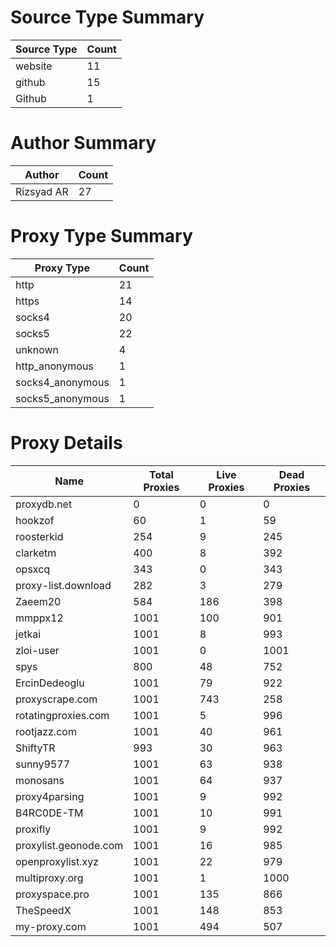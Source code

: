 # Source Type Summary

| Source Type | Count |
|-------------|-------|
| website | 11 |
| github | 15 |
| Github | 1 |


# Author Summary

| Author | Count |
|--------|-------|
| Rizsyad AR | 27 |


# Proxy Type Summary

| Proxy Type | Count |
|------------|-------|
| http | 21 |
| https | 14 |
| socks4 | 20 |
| socks5 | 22 |
| unknown | 4 |
| http_anonymous | 1 |
| socks4_anonymous | 1 |
| socks5_anonymous | 1 |


# Proxy Details

| Name | Total Proxies | Live Proxies | Dead Proxies |
|------|---------------|--------------|---------------|
| proxydb.net | 0 | 0 | 0 |
| hookzof | 60 | 1 | 59 |
| roosterkid | 254 | 9 | 245 |
| clarketm | 400 | 8 | 392 |
| opsxcq | 343 | 0 | 343 |
| proxy-list.download | 282 | 3 | 279 |
| Zaeem20 | 584 | 186 | 398 |
| mmppx12 | 1001 | 100 | 901 |
| jetkai | 1001 | 8 | 993 |
| zloi-user | 1001 | 0 | 1001 |
| spys | 800 | 48 | 752 |
| ErcinDedeoglu | 1001 | 79 | 922 |
| proxyscrape.com | 1001 | 743 | 258 |
| rotatingproxies.com | 1001 | 5 | 996 |
| rootjazz.com | 1001 | 40 | 961 |
| ShiftyTR | 993 | 30 | 963 |
| sunny9577 | 1001 | 63 | 938 |
| monosans | 1001 | 64 | 937 |
| proxy4parsing | 1001 | 9 | 992 |
| B4RC0DE-TM | 1001 | 10 | 991 |
| proxifly | 1001 | 9 | 992 |
| proxylist.geonode.com | 1001 | 16 | 985 |
| openproxylist.xyz | 1001 | 22 | 979 |
| multiproxy.org | 1001 | 1 | 1000 |
| proxyspace.pro | 1001 | 135 | 866 |
| TheSpeedX | 1001 | 148 | 853 |
| my-proxy.com | 1001 | 494 | 507 |
